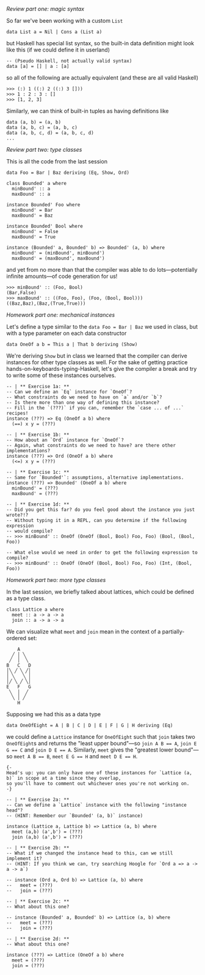 *_Review part one: magic syntax_*

So far we've been working with a custom `List`
```
data List a = Nil | Cons a (List a)
```
but Haskell has special list syntax, so the built-in data definition might look like this (if we could define it in userland)
```
-- (Pseudo Haskell, not actually valid syntax)
data [a] = [] | a : [a]
```
so all of the following are actually equivalent (and these are all valid Haskell)
```
>>> (:) 1 ((:) 2 ((:) 3 []))
>>> 1 : 2 : 3 : []
>>> [1, 2, 3]
```

Similarly, we can think of built-in tuples as having definitions like
```
data (a, b) = (a, b)
data (a, b, c) = (a, b, c)
data (a, b, c, d) = (a, b, c, d)
...
```

*_Review part two: type classes_*

This is all the code from the last session
```
data Foo = Bar | Baz deriving (Eq, Show, Ord)

class Bounded' a where
  minBound' :: a
  maxBound' :: a

instance Bounded' Foo where
  minBound' = Bar
  maxBound' = Baz

instance Bounded' Bool where
  minBound' = False
  maxBound' = True

instance (Bounded' a, Bounded' b) => Bounded' (a, b) where
  minBound' = (minBound', minBound')
  maxBound' = (maxBound', maxBound')
```
and yet from no more than that the compiler was able to do lots—potentially infinite amounts—of code generation for us!
```
>>> minBound' :: (Foo, Bool)
(Bar,False)
>>> maxBound' :: ((Foo, Foo), (Foo, (Bool, Bool)))
((Baz,Baz),(Baz,(True,True)))
```

*_Homework part one: mechanical instances_*

Let's define a type similar to the `data Foo = Bar | Baz` we used in class, but with a type parameter on each data constructor
```
data OneOf a b = This a | That b deriving (Show)
```
We're deriving `Show` but in class we learned that the compiler can derive instances for other type classes as well. For the sake of getting practice hands-on-keyboards-typing-Haskell, let's give the compiler a break and try to write some of these instances ourselves.
```
-- | ** Exercise 1a: **
-- Can we define an `Eq` instance for `OneOf`?
-- What constraints do we need to have on `a` and/or `b`?
-- Is there more than one way of defining this instance?
-- Fill in the `(???)` if you can, remember the `case ... of ...` recipes!
instance (???) => Eq (OneOf a b) where
  (==) x y = (???)

-- | ** Exercise 1b: **
-- How about an `Ord` instance for `OneOf`?
-- Again, what constraints do we need to have? are there other implementations?
instance (???) => Ord (OneOf a b) where
  (<=) x y = (???)

-- | ** Exercise 1c: **
-- Same for `Bounded'`: assumptions, alternative implementations.
instance (???) => Bounded' (OneOf a b) where
  minBound' = (???)
  maxBound' = (???)

-- | ** Exercise 1d: **
-- Did you get this far? do you feel good about the instance you just wrote?!?
-- Without typing it in a REPL, can you determine if the following expression
-- would compile?
-- >>> minBound' :: OneOf (OneOf (Bool, Bool) Foo, Foo) (Bool, (Bool, Foo))

-- What else would we need in order to get the following expression to compile?
-- >>> minBound' :: OneOf (OneOf (Bool, Bool) Foo, Foo) (Int, (Bool, Foo))
```

*_Homework part two: more type classes_*

In the last session, we briefly talked about lattices, which could be defined as a type class.
```
class Lattice a where
  meet :: a -> a -> a
  join :: a -> a -> a
```
We can visualize what `meet` and `join` mean in the context of a partially-ordered set:
```
    A
  ╱ │ ╲
 ╱  │  ╲
B   C   D
│╲ ╱ ╲ ╱│
│ ╲   ╲ │
│╱ ╲ ╱ ╲│
E   F   G
 ╲  │  ╱
  ╲ │ ╱
    H
```
Supposing we had this as a data type
```
data OneOfEight = A | B | C | D | E | F | G | H deriving (Eq)
```
we could define a `Lattice` instance for `OneOfEight` such that `join` takes two `OneOfEight`s and returns the "least upper bound"—so `join A B == A`, `join E G == C` and `join D E == A`. Similarly, `meet` gives the "greatest lower bound"—so `meet A B == B`, `meet E G == H` and `meet D E == H`.
```
{-
Head's up: you can only have one of these instances for `Lattice (a, b)` in scope at a time since they overlap,
so you'll have to comment out whichever ones you're not working on.
-}

-- | ** Exercise 2a: **
-- Can we define a `Lattice` instance with the following "instance head"?
-- (HINT: Remember our `Bounded' (a, b)` instance)

instance (Lattice a, Lattice b) => Lattice (a, b) where
  meet (a,b) (a',b') = (???)
  join (a,b) (a',b') = (???)

-- | ** Exercise 2b: **
-- What if we changed the instance head to this, can we still implement it?
-- (HINT: If you think we can, try searching Hoogle for `Ord a => a -> a -> a`)

-- instance (Ord a, Ord b) => Lattice (a, b) where
--   meet = (???)
--   join = (???)

-- | ** Exercise 2c: **
-- What about this one?

-- instance (Bounded' a, Bounded' b) => Lattice (a, b) where
--   meet = (???)
--   join = (???)

-- | ** Exercise 2d: **
-- What about this one?

instance (???) => Lattice (OneOf a b) where
  meet = (???)
  join = (???)
```